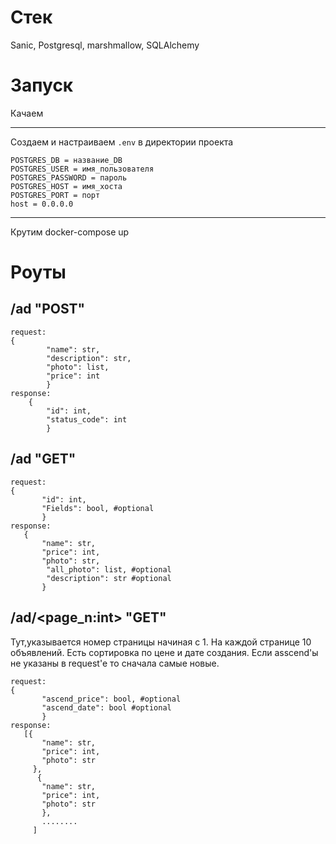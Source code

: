 Стек
=============
Sanic, Postgresql, marshmallow, SQLAlchemy

Запуск
=============
Качаем
***
Создаем и настраиваем `.env` в директории проекта

```
POSTGRES_DB = название_DB
POSTGRES_USER = имя_пользователя
POSTGRES_PASSWORD = пароль
POSTGRES_HOST = имя_хоста
POSTGRES_PORT = порт
host = 0.0.0.0
```
***
<p>Крутим docker-compose up</p>

Роуты
=============
  /ad "POST"
  ---------------
```
request: 
{  
        "name": str,
        "description": str,
        "photo": list,
        "price": int 
        }
response:
    {
        "id": int,
        "status_code": int
        }
```   
/ad "GET"
-----------
 ```
request: 
{  
        "id": int,
        "Fields": bool, #optional
        }
response:
    {
        "name": str,
        "price": int,
        "photo": str,
         "all_photo": list, #optional
         "description": str #optional
        }
 ```   
/ad/<page_n:int> "GET" <br/>
----------
Тут,указывается номер страницы начиная с 1. На каждой странице 10 объявлений. Есть сортировка по цене и дате создания. Если asscend'ы не указаны в request'e то сначала самые новые.
 ```
 request: 
{        
        "ascend_price": bool, #optional
        "ascend_date": bool #optional
        }
response:
    [{
        "name": str,
        "price": int,
        "photo": str
      },
       {
        "name": str,
        "price": int,
        "photo": str      
        },
        ........
      ]
 ```   
